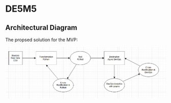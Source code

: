 # DE5M5

## Architectural Diagram

The propsed solution for the MVP:

![diagram-intial](./references/DataPipeline-InitialDraft.png)